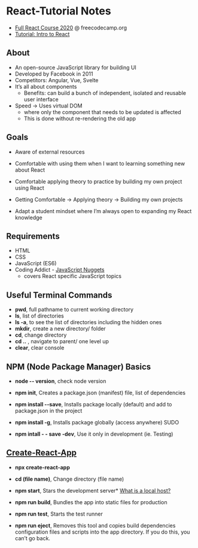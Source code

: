 # React-Tutorial Notes
- [Full React Course 2020](https://www.youtube.com/watch?v=4UZrsTqkcW4) @ freecodecamp.org 
- [Tutorial: Intro to React](https://reactjs.org/tutorial/tutorial.html#completing-the-game)

## About
- An open-source JavaScript library for building UI
- Developed by Facebook in 2011
- Competitors: Angular, Vue, Svelte
- It’s all about components
    -  Benefits: can build a bunch of independent, isolated and reusable user interface 
- Speed -> Uses virtual DOM
    -  where only the component that needs to be updated is affected
    -  This is done without re-rendering the old app 

## Goals 
- Aware of external resources 
- Comfortable with using them when I want to learning something new about React 
- Comfortable applying theory to practice by building my own project using React 

- Getting Comfortable -> Applying theory -> Building my own projects 
- Adapt a student mindset where I’m always open to expanding my React knowledge

## Requirements
- HTML
- CSS
- JavaScript (ES6)
- Coding Addict - [JavaScript Nuggets](https://www.youtube.com/playlist?list=PLnHJACx3NwAfRUcuKaYhZ6T5NRIpzgNGJ)
    - covers React specific JavaScript topics
    
## Useful Terminal Commands 
- **pwd**, full pathname to current working directory
- **ls**, list of directories
- **ls -a**, to see the list of directories including the hidden ones 
- **mkdir**, create a new directory/ folder 
- **cd**,  change directory 
- **cd ..** ,  navigate to parent/ one level up
- **clear**, clear console

## NPM (Node Package Manager) Basics 
- **node -- version**, check node version

- **npm init**, Creates a package.json (manifest) file, list of dependencies

- **npm install <package name> --save**, Installs package locally (default) and add to package.json in the project

- **npm install <package name> -g**, Installs package globally (access anywhere) SUDO

- **npm intall <package name> - - save -dev**, Use it only in development (ie. Testing)



## [Create-React-App](https://github.com/john-smilga/react-basics-2020)
- **npx create-react-app <file name>**
    
- **cd (file name)**, Change directory (file name)
    
- **npm start**, Stars the development server* [What is a local host?](https://www.hostinger.com/tutorials/what-is-localhost)
    
- **npm run build**, Bundles the app into static files for production

- **npm run test**, Starts the test runner

- **npm run eject**, Removes this tool and copies build dependencies configuration files and scripts into the app directory. If you do this, you can’t go back.
